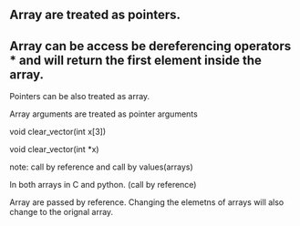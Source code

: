 ## Array are treated as pointers.
## Array can be access be dereferencing operators * and will return the first element inside the array.

Pointers can be also treated as array.


Array arguments are treated as pointer arguments

void clear_vector(int x[3])

void clear_vector(int *x)



note: call by reference and call by values(arrays)

In both arrays in C and python.
(call by reference)

Array are passed by reference.
Changing the elemetns of arrays will also change to the orignal array.
